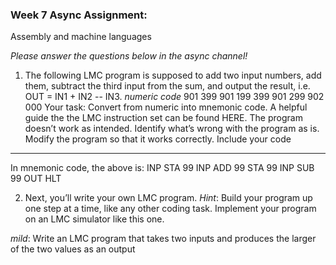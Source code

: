 ### Week 7 Async Assignment:
Assembly and machine languages

*Please answer the questions below in the async channel!*

1. The following LMC program is supposed to add two input numbers, add them, subtract the third input from the sum, and output the result, i.e. OUT = IN1 + IN2 -- IN3.
  *numeric code*
  901
  399
  901
  199
  399
  901
  299
  902
  000
Your task:
Convert from numeric into mnemonic code. A helpful guide the the LMC instruction set can be found HERE.
The program doesn’t work as intended.  Identify what’s wrong with the program as is.
Modify the program so that it works correctly. Include your code

---
In mnemonic code, the above is:
  INP
  STA 99
  INP
  ADD 99
  STA 99
  INP
  SUB 99
  OUT
  HLT




2. Next, you’ll write your own LMC program.  *Hint*: Build your program up one step at a time, like any other coding task. Implement your program on an LMC simulator like this one.

*mild*: Write an LMC program that takes two inputs and produces the larger of the two values as an output
